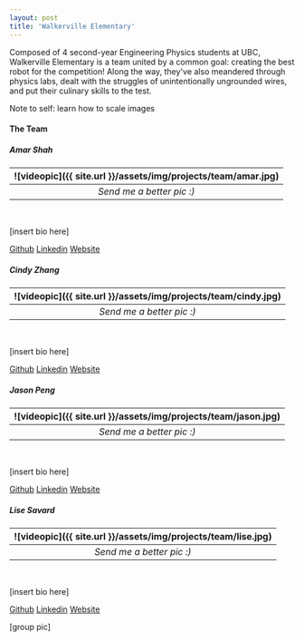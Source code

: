 ```yaml
---
layout: post
title: 'Walkerville Elementary'
---
```


Composed of 4 second-year Engineering Physics students at UBC, Walkerville Elementary is a team united by a common goal: creating the best robot for the competition! Along the way, they've also meandered through physics labs, dealt with the struggles of unintentionally ungrounded wires, and put their culinary skills to the test.

Note to self: learn how to scale images

#### The Team

##### Amar Shah

|![videopic]({{ site.url }}/assets/img/projects/team/amar.jpg)|
|:--:|
|*Send me a better pic :)*|

<br>

[insert bio here]

[Github](#) [Linkedin](#) [Website](#)
<br>

##### Cindy Zhang

|![videopic]({{ site.url }}/assets/img/projects/team/cindy.jpg)|
|:--:|
|*Send me a better pic :)*|

<br>

[insert bio here]

[Github](#) [Linkedin](#) [Website](#)
<br>

##### Jason Peng

|![videopic]({{ site.url }}/assets/img/projects/team/jason.jpg)|
|:--:|
|*Send me a better pic :)*|

<br>

[insert bio here]

[Github](#) [Linkedin](#) [Website](#)
<br>

##### Lise Savard

|![videopic]({{ site.url }}/assets/img/projects/team/lise.jpg)|
|:--:|
|*Send me a better pic :)*|

<br>

[insert bio here]

[Github](#) [Linkedin](#) [Website](#)
<br>

[group pic]
